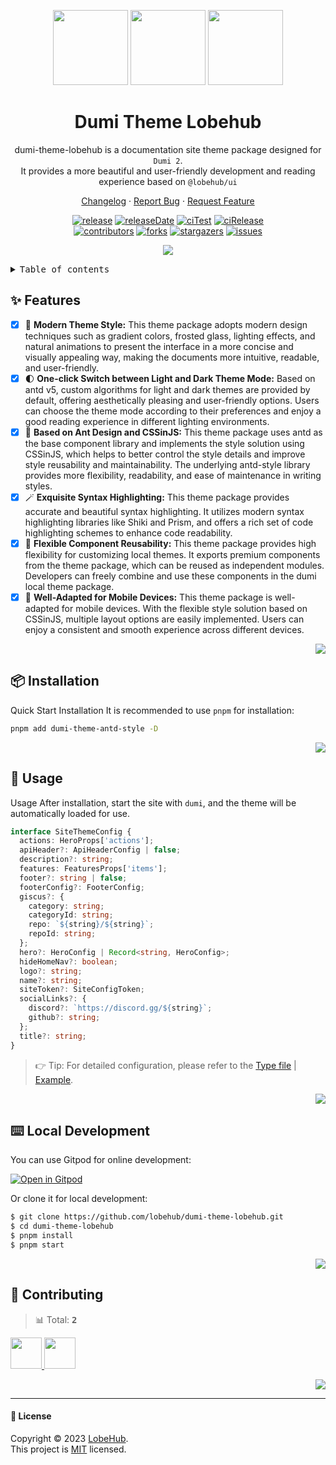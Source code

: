 <a name="readme-top"></a>

<div align="center">

<img height="120" src="https://npm.elemecdn.com/@lobehub/assets-logo@1.0.0/assets/logo-3d.webp">
<img height="120" src="https://gw.alipayobjects.com/zos/kitchen/qJ3l3EPsdW/split.svg">
<img height="120" src="https://gw.alipayobjects.com/zos/bmw-prod/d3e3eb39-1cd7-4aa5-827c-877deced6b7e/lalxt4g3_w256_h256.png">

<h1>Dumi Theme Lobehub</h1>

dumi-theme-lobehub is a documentation site theme package designed for `Dumi 2`. <br/>It provides a more beautiful and user-friendly development and reading experience based on `@lobehub/ui`

[Changelog](./CHANGELOG.md) · [Report Bug][issues-url] · [Request Feature][issues-url]

<!-- SHIELD GROUP -->

[![release][release-shield]][release-url]
[![releaseDate][release-date-shield]][release-date-url]
[![ciTest][ci-test-shield]][ci-test-url]
[![ciRelease][ci-release-shield]][ci-release-url] <br/>
[![contributors][contributors-shield]][contributors-url]
[![forks][forks-shield]][forks-url]
[![stargazers][stargazers-shield]][stargazers-url]
[![issues][issues-shield]][issues-url]

![](https://raw.githubusercontent.com/andreasbm/readme/master/assets/lines/rainbow.png)

</div>

<details>
<summary><kbd>Table of contents</kbd></summary>

#### TOC

- [✨ Features](#-features)
- [📦 Installation](#-installation)
- [🤯 Usage](#-usage)
- [⌨️ Local Development](#️-local-development)
- [🤝 Contributing](#-contributing)

####

</details>

## ✨ Features

- [x] 🤯 **Modern Theme Style:** This theme package adopts modern design techniques such as gradient colors, frosted glass, lighting effects, and natural animations to present the interface in a more concise and visually appealing way, making the documents more intuitive, readable, and user-friendly.
- [x] 🌓 **One-click Switch between Light and Dark Theme Mode:** Based on antd v5, custom algorithms for light and dark themes are provided by default, offering aesthetically pleasing and user-friendly options. Users can choose the theme mode according to their preferences and enjoy a good reading experience in different lighting environments.
- [x] 💅 **Based on Ant Design and CSSinJS:** This theme package uses antd as the base component library and implements the style solution using CSSinJS, which helps to better control the style details and improve style reusability and maintainability. The underlying antd-style library provides more flexibility, readability, and ease of maintenance in writing styles.
- [x] 🪄 **Exquisite Syntax Highlighting:** This theme package provides accurate and beautiful syntax highlighting. It utilizes modern syntax highlighting libraries like Shiki and Prism, and offers a rich set of code highlighting schemes to enhance code readability.
- [x] 🧩 **Flexible Component Reusability:** This theme package provides high flexibility for customizing local themes. It exports premium components from the theme package, which can be reused as independent modules. Developers can freely combine and use these components in the dumi local theme package.
- [x] 📱 **Well-Adapted for Mobile Devices:** This theme package is well-adapted for mobile devices. With the flexible style solution based on CSSinJS, multiple layout options are easily implemented. Users can enjoy a consistent and smooth experience across different devices.

<div align="right">

[![][back-to-top]](#readme-top)

</div>

## 📦 Installation

Quick Start Installation It is recommended to use `pnpm` for installation:

```bash
pnpm add dumi-theme-antd-style -D
```

<div align="right">

[![][back-to-top]](#readme-top)

</div>

## 🤯 Usage

Usage After installation, start the site with `dumi`, and the theme will be automatically loaded for use.

```ts
interface SiteThemeConfig {
  actions: HeroProps['actions'];
  apiHeader?: ApiHeaderConfig | false;
  description?: string;
  features: FeaturesProps['items'];
  footer?: string | false;
  footerConfig?: FooterConfig;
  giscus?: {
    category: string;
    categoryId: string;
    repo: `${string}/${string}`;
    repoId: string;
  };
  hero?: HeroConfig | Record<string, HeroConfig>;
  hideHomeNav?: boolean;
  logo?: string;
  name?: string;
  siteToken?: SiteConfigToken;
  socialLinks?: {
    discord?: `https://discord.gg/${string}`;
    github?: string;
  };
  title?: string;
}
```

> 👉 Tip: For detailed configuration, please refer to the [Type file](https://github.com/lobehub/dumi-theme-lobehub/blob/master/src/types/config.ts) | [Example](https://github.com/lobehub/dumi-theme-lobehub/blob/master/example/.dumirc.ts).

<div align="right">

[![][back-to-top]](#readme-top)

</div>

## ⌨️ Local Development

You can use Gitpod for online development:

[![Open in Gitpod](https://gitpod.io/button/open-in-gitpod.svg)][gitpod-url]

Or clone it for local development:

```bash
$ git clone https://github.com/lobehub/dumi-theme-lobehub.git
$ cd dumi-theme-lobehub
$ pnpm install
$ pnpm start
```

<div align="right">

[![][back-to-top]](#readme-top)

</div>

## 🤝 Contributing

<!-- CONTRIBUTION GROUP -->

> 📊 Total: <kbd>**2**</kbd>

<a href="https://github.com/canisminor1990" title="canisminor1990">
  <img src="https://avatars.githubusercontent.com/u/17870709?v=4" width="50" />
</a>
<a href="https://github.com/actions-user" title="actions-user">
  <img src="https://avatars.githubusercontent.com/u/65916846?v=4" width="50" />
</a>

<!-- CONTRIBUTION END -->

<div align="right">

[![][back-to-top]](#readme-top)

</div>

---

#### 📝 License

Copyright © 2023 [LobeHub][profile-url]. <br />
This project is [MIT](./LICENSE) licensed.

<!-- LINK GROUP -->

[profile-url]: https://github.com/lobehub
[gitpod-url]: https://gitpod.io/#https://github.com/lobehub/dumi-theme-lobehub

<!-- SHIELD LINK GROUP -->

[back-to-top]: https://img.shields.io/badge/-BACK_TO_TOP-151515?style=flat-square

<!-- release -->

[release-shield]: https://img.shields.io/npm/v/dumi-theme-lobehub?label=%F0%9F%A4%AF%20NPM
[release-url]: https://www.npmjs.com/package/dumi-theme-lobehub

<!-- releaseDate -->

[release-date-shield]: https://img.shields.io/github/release-date/lobehub/dumi-theme-lobehub?style=flat
[release-date-url]: https://github.com/lobehub/dumi-theme-lobehub/releases

<!-- ciTest -->

[ci-test-shield]: https://github.com/lobehub/dumi-theme-lobehub/workflows/Test%20CI/badge.svg
[ci-test-url]: https://github.com/lobehub/dumi-theme-lobehub/actions?query=workflow%3ATest%20CI

<!-- ciRelease -->

[ci-release-shield]: https://github.com/lobehub/dumi-theme-lobehub/workflows/Release%20CI/badge.svg
[ci-release-url]: https://github.com/lobehub/dumi-theme-lobehub/actions?query=workflow%3ARelease%20CI

<!-- contributors -->

[contributors-shield]: https://img.shields.io/github/contributors/lobehub/dumi-theme-lobehub.svg?style=flat
[contributors-url]: https://github.com/lobehub/dumi-theme-lobehub/graphs/contributors

<!-- forks -->

[forks-shield]: https://img.shields.io/github/forks/lobehub/dumi-theme-lobehub.svg?style=flat
[forks-url]: https://github.com/lobehub/dumi-theme-lobehub/network/members

<!-- stargazers -->

[stargazers-shield]: https://img.shields.io/github/stars/lobehub/dumi-theme-lobehub.svg?style=flat
[stargazers-url]: https://github.com/lobehub/dumi-theme-lobehub/stargazers

<!-- issues -->

[issues-shield]: https://img.shields.io/github/issues/lobehub/dumi-theme-lobehub.svg?style=flat
[issues-url]: https://github.com/lobehub/dumi-theme-lobehub/issues/new/choose
